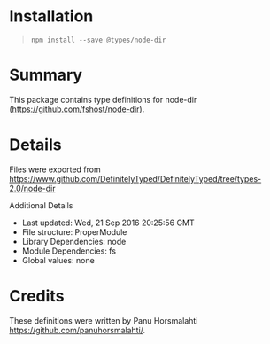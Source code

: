# Installation
> `npm install --save @types/node-dir`

# Summary
This package contains type definitions for node-dir (https://github.com/fshost/node-dir).

# Details
Files were exported from https://www.github.com/DefinitelyTyped/DefinitelyTyped/tree/types-2.0/node-dir

Additional Details
 * Last updated: Wed, 21 Sep 2016 20:25:56 GMT
 * File structure: ProperModule
 * Library Dependencies: node
 * Module Dependencies: fs
 * Global values: none

# Credits
These definitions were written by Panu Horsmalahti <https://github.com/panuhorsmalahti/>.
